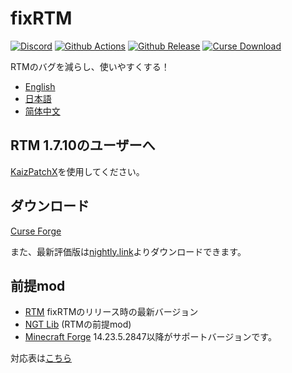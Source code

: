 # fixRTM

[![Discord](https://img.shields.io/discord/749186892733480970.svg?label=&logo=discord&logoColor=ffffff&color=7389D8&labelColor=6A7EC2)](https://discord.gg/9VkuSAtpRQ)
[![Github Actions](https://img.shields.io/github/actions/workflow/status/fixrtm/fixRTM/build.yml?branch=master&logo=github)](https://github.com/fixrtm/fixRTM/actions)
[![Github Release](https://img.shields.io/github/v/release/fixrtm/fixRTM?logo=github)](https://github.com/fixrtm/fixRTM/releases/latest)
[![Curse Download](https://img.shields.io/badge/CurseForge-download-brightgreen?logo=curseforge)](https://www.curseforge.com/minecraft/mc-mods/fixrtm)

RTMのバグを減らし、使いやすくする！

- [English](README.en.md)
- [日本語](README.md)
- [简体中文](README.zh.md)

## RTM 1.7.10のユーザーへ

[KaizPatchX]を使用してください。

## ダウンロード

[Curse Forge](https://www.curseforge.com/minecraft/mc-mods/fixrtm)

また、最新評価版は[nightly.link]よりダウンロードできます。

[nightly.link]: https://nightly.link/fixrtm/fixRTM/workflows/release/master/jar

## 前提mod

- [RTM](https://www.curseforge.com/minecraft/mc-mods/realtrainmod) fixRTMのリリース時の最新バージョン
- [NGT Lib](https://www.curseforge.com/minecraft/mc-mods/ngtlib) (RTMの前提mod)
- [Minecraft Forge](https://files.minecraftforge.net/maven/net/minecraftforge/forge/index_1.12.2.html)
  14.23.5.2847以降がサポートバージョンです。

対応表は[こちら](version-map.md)

[KaizPatchX]: https://github.com/Kai-Z-JP/KaizPatchX
